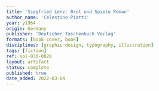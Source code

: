 ```yaml
---
title: 'Siegfried Lenz: Brot und Spiele Roman'
author_name: 'Celestino Piatti'
year: y1964
origin: Germany
publisher: 'Deutscher Taschenbuch Verlag'
formats: [book-cover, book]
disciplines: [graphic-design, typography, illustration]
tags: [fiction]
ref: sol-030-0020
layout: artifact
status: complete
published: true
date_added: 2022-03-04
---
```

